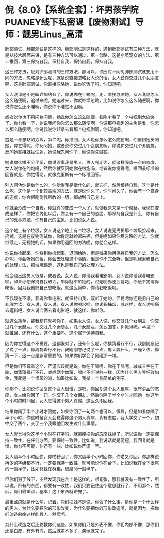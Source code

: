 # 倪《8.0》【系统全套】：坏男孩学院PUANEY线下私密课【废物测试】导师：靓男Linus_高清

肺部测试，肺部测试是这样的，肺部测试是这样的，遇到肺部测试有三种方法，就是从技术层面来讲，是有三种方法可以通过，第一忽略，这是小英观众的方法，第二推回，第三保持自我，保持自我，保持自我，保持自我。

这三种方法，应对肺部测试的三种方法，都可以，你应对不同的肺部测试就要用不同的方法，忽略是什么呢，就是说直接忽略女人说的话，女人说你交过几个女朋友啊，这是肺部测试，你直接忽略她，说你吃饭了吗，你知道吧。

女人说你是不是跟谁都约会了，你说你在干嘛呢，走，直接忽略她，女人说你怎么这么随便啊，追过来呢，她追过来，你就继续忽略，比如说你怎么这么随便啊，你说你怎么还不睡啊，你说你不睡觉不困啊。

或者说你也不用问她问题，她说你怎么这么随便，我刚才看了一个电视剧太搞笑了，你也看一下，她说我问你你怎么那么随便啊，你说那电视剧的主角是谁，你怎么那么随便啊，你说我说你赶紧去看那个电视剧啊，你知道吧。

这是一种忽略的方法，第二呢，你推回，女人说你怎么这么随便啊，你推回她反问她，你觉得呢，你反问她，或者说你交过几个女朋友啊，你说你交过几个男朋友，反问她直接就拦住她，她说我先问你了，你说你先回答。

她说你这样不公平啊，你说没事我是男人，男人是老大，就这样强势一点的态度，女人说你在约炮吗，然后你就反问她你在约炮吗，或者说你觉得呢，推回最标准的回答就是，你觉得呢，就像克里斯有一个标准回答。

别人问他你是做什么的，你觉得我是做什么的，就这样，然后保持自我，这个是什么呢，这个是一个比较高端的方法，就是说你久了，你时间久了，你会有一个自身的态度，你会把刚刚我所教的一切，都放到自己身上。

你就会形成一个自我，你就真的变成一个人了，就像我原来是一个屌丝，我现在变成这样了，你把它内化以后，你会有一个自己的态度，那保持自我是什么，你有自己的处事方法，你有自己的主见，比如说女人说。

这个地上有个垃圾，女人说这个地上有个垃圾，女人说说亮男把那个垃圾捡起来，扔掉，这是在废物测试你，你肯定就捡起来扒，但是呢如果你用忽略的方法，你就继续走，无视她的话，如果你用退回的方法呢，你就会这样。

你说你捡起来，你看到你捡起来，退回给她，但是如果你用保持自我的方法，怎么办呢，你会听她的话，你会去处理这个事情，但是你不完全听，但是呢我用我自己的处理方法，把垃圾踢走，这也是我自己的处理方法。

他会语出这男人很屌，或者说，女人说，你请我看电影呗，女人说你请我看电影呗，如果你想保持自我的话，那你就不听她的，但是呢你还会请她，你说不我请你吃饭，因为我他妈自己想吃饭，就这么简单，你请我吃饭呗。

不我现在不饿，我请你看电影，就保持自我，既听了她的，但是呢你还是用自己的处理方法，女人说，女人说，女人说你喝水吗，你说我抽烟，就这样，女人说咱俩去逛街吧，女人说咱俩去看电影吧，就这样，你听你。

就这么简单，那我现在就考你了，如果女人说，女人说，你交过几个女朋友，你交过几个女朋友，你交过几个女朋友，几个女朋友，怎么回答，你觉得呢，ok这个就推回，还有什么，这个重要吗，这个属于保持自我。

因为你觉得这个不重要，这都很对了，还有什么呢，你猜猜看行不行，我刚刚忘记了说了一点，你猜猜看行不行，我刚刚忘记说了一点，男人要什么，严谨义该，你猜一下，这一点是非常重要的，如果你们学会了刚刚那一堆。

但是你们不尊重这个，严谨应该就是说，你在干嘛呢，你在干嘛呢，减成三字在干嘛，你猜猜看行不行，减成两字你猜，强化不断说的一样，因为什么男人要细致如金，我就是一个很屌的派，如果比如说，我举一个最简单的例子。

你那个，比如说你回复这个女人很慢，是吧，你回复这个女人很屌，很有讲品的态度，女人给你回了一句，你交了几个女朋友，然后你隔了半个小时才回她，你这半个小时的时间里，女人觉得这个男人真屌，这么久不回我。

结果你隔了半个小时才回她，如果你回了一句两个也可以，很屌，但是如果你隔了半个小时，你这时候女人会觉得你这个男人真屌，真有态度，我大学交了一个，初中交了两个，交了三个我跟他们发生过什么事情。

女人就觉得你这半个小时在打字吗，就直接把你的态度抹掉了，所以说你一定要保持一致性，在任何方面，要保持一致性，比如说，我说话就是简短，我回复就是慢，你也不可能，你还有一些，比如说你严谨一竿。

女人隔半个小时回你，你啪秒回了，你又隔半个小时回你，你啪又秒回，你那样说再少的字组都不行，一定要保持一致性，就可能说你在台下，比如说我在台下很屌的一副样子，比如说我在群里，很屌的一副样子。

但你们到了线下，突然发现我在台上是这样的，很紧张，那我就没有一致性了，所以说，所有的东西，都要有一致性，我们只要记住这个意思就行了，不用那个，然后，你们最重点，基本上这个东西就讲完了。

最重点的就是什么呢，记着，你们把妹不是说，你做了什么事，是你是一个什么样的男人，为什么要把你的形象改变，为什么要把你的形象改造呢，就是因为，把你们改造的像这样的男人，然后呢。

为什么改造之后还要教你们这些，如果你们只是外表不像，你们内部不像，那你们还是白废，有外有内，然后就差不多了，演示就完了。

